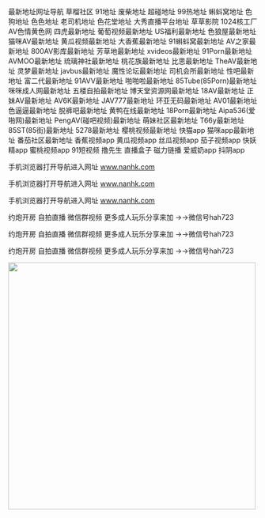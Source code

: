 最新地址网址导航 草榴社区 91地址 废柴地址 超碰地址 99热地址 蝌蚪窝地址 色狗地址 色色地址 老司机地址 色花堂地址 大秀直播平台地址 草草影院 1024核工厂 
AV色情黄色网 四虎最新地址 葡萄视频最新地址 US福利最新地址 色狼屋最新地址 猫咪AV最新地址 黄瓜视频最新地址 大香蕉最新地址 91蝌蚪窝最新地址 AV之家最新地址 800AV影库最新地址 芳草地最新地址 
xvideos最新地址 91Porn最新地址 AVMOO最新地址 琉璃神社最新地址 桃花族最新地址 比思最新地址 TheAV最新地址 灵梦最新地址 javbus最新地址 魔性论坛最新地址 司机会所最新地址 性吧最新地址 
富二代最新地址 91AVV最新地址 啪啪啦最新地址 85Tube(85Porn)最新地址 咪咪成人网最新地址 五楼自拍最新地址 博天堂资源网最新地址 18AV最新地址 正妹AV最新地址 AV6K最新地址 JAV777最新地址
环亚无码最新地址 AV01最新地址 色逼逼最新地址 脱裤吧最新地址 黄鸭在线最新地址 18Porn最新地址 Aipa536(爱啪网)最新地址 PengAV(碰吧视频)最新地址 萌妹社区最新地址 T66y最新地址 85ST(85街)最新地址 5278最新地址 樱桃视频最新地址 快猫app 猫咪app最新地址 番茄社区最新地址 香蕉视频app 黄瓜视频app 丝瓜视频app 茄子视频app 快妖精app 蜜桃视频app 91短视频 撸先生 直播盒子 磁力链播 爱威奶app 抖阴app

手机浏览器打开导航进入网址 www.nanhk.com

手机浏览器打开导航进入网址 www.nanhk.com

手机浏览器打开导航进入网址 www.nanhk.com

约炮开房 自拍直播 微信群视频 更多成人玩乐分享来加 →→微信号hah723

约炮开房 自拍直播 微信群视频 更多成人玩乐分享来加 →→微信号hah723

约炮开房 自拍直播 微信群视频 更多成人玩乐分享来加 →→微信号hah723

<a href="http://www.nanhk.com"><img border="0" src="https://graph.baidu.com/resource/126c5008d87934ee1e27d01581457609.jpg" width="500" height="500"></a></p><p align="center">
